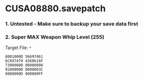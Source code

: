 # CUSA08880.savepatch

### 1. Untested - Make sure to backup your save data first
### 2. Super MAX Weapon Whip Level (255)

Target File: `*`

```
8001000D 56697461
6C697479 4368616F
73000000 00000000
92000000 0000003C
0800000D 000000FF
```

